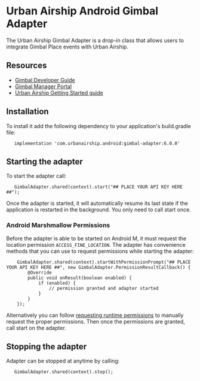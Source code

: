 # Urban Airship Android Gimbal Adapter

The Urban Airship Gimbal Adapter is a drop-in class that allows users to integrate Gimbal Place events with
Urban Airship.

## Resources
- [Gimbal Developer Guide](https://gimbal.com/doc/android/v4/devguide.html)
- [Gimbal Manager Portal](https://manager.gimbal.com)
- [Urban Airship Getting Started guide](https://docs.airship.com/platform/android/getting-started/)

## Installation

To install it add the following dependency to your application's build.gradle file:
```
   implementation 'com.urbanairship.android:gimbal-adapter:6.0.0'
```

## Starting the adapter

To start the adapter call:
```
   GimbalAdapter.shared(context).start("## PLACE YOUR API KEY HERE ##");
```

Once the adapter is started, it will automatically resume its last state if
the application is restarted in the background. You only need to call start
once.

### Android Marshmallow Permissions

Before the adapter is able to be started on Android M, it must request the location permission
``ACCESS_FINE_LOCATION``. The adapter has convenience methods that you can use to request permissions while
starting the adapter:
```
    GimbalAdapter.shared(context).startWithPermissionPrompt("## PLACE YOUR API KEY HERE ##", new GimbalAdapter.PermissionResultCallback() {
        @Override
        public void onResult(boolean enabled) {
            if (enabled) {
                // permission granted and adapter started
            }
        }
    });
```

Alternatively you can follow [requesting runtime permissions](https://developer.android.com/training/permissions/requesting.html)
to manually request the proper permissions. Then once the permissions are granted, call start on the adapter.

## Stopping the adapter

Adapter can be stopped at anytime by calling:
```
   GimbalAdapter.shared(context).stop();
```
